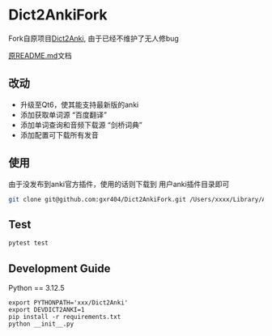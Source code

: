 # Dict2AnkiFork

Fork自原项目[Dict2Anki](https://github.com/megachweng/Dict2Anki), 由于已经不维护了无人修bug


[原README.md](./OLD_README.md)文档


## 改动

- 升级至Qt6，使其能支持最新版的anki
- 添加获取单词源 “百度翻译”
- 添加单词查询和音频下载源 “剑桥词典”
- 添加配置可下载所有发音

## 使用

由于没发布到anki官方插件，使用的话则下载到 用户anki插件目录即可

```bash
git clone git@github.com:gxr404/Dict2AnkiFork.git /Users/xxxx/Library/Application\ Support/Anki2/addons21/Dict2AnkiFork
```

## Test

```py
pytest test
```


## Development Guide

Python == 3.12.5

```
export PYTHONPATH='xxx/Dict2Anki'
export DEVDICT2ANKI=1
pip install -r requirements.txt
python __init__.py
```
